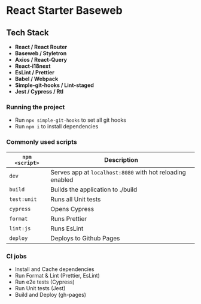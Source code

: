 # React Starter Baseweb

## Tech Stack

- **React / React Router**
- **Baseweb / Styletron**
- **Axios / React-Query**
- **React-i18next**
- **EsLint / Prettier**
- **Babel / Webpack**
- **Simple-git-hooks / Lint-staged**
- **Jest / Cypress / Rtl**

### Running the project

- Run `npx simple-git-hooks` to set all git hooks
- Run `npm i` to install dependencies

### Commonly used scripts

| `npm <script>` | Description                                               |
| -------------- | --------------------------------------------------------- |
| `dev`          | Serves app at `localhost:8080` with hot reloading enabled |
| `build`        | Builds the application to ./build                         |
| `test:unit`    | Runs all Unit tests                                       |
| `cypress`      | Opens Cypress                                             |
| `format`       | Runs Prettier                                             |
| `lint:js`      | Runs EsLint                                               |
| `deploy`       | Deploys to Github Pages                                   |

### CI jobs

- Install and Cache dependencies
- Run Format & Lint (Prettier, EsLint)
- Run e2e tests (Cypress)
- Run Unit tests (Jest)
- Build and Deploy (gh-pages)
